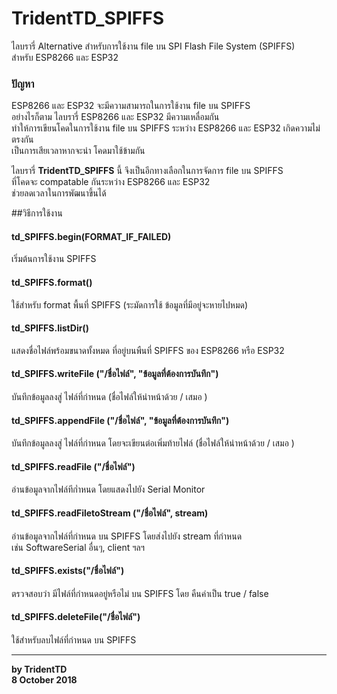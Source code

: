 # TridentTD_SPIFFS

ไลบรารี่ Alternative สำหรับการใช้งาน file บน SPI Flash File System (SPIFFS)   
สำหรับ ESP8266 และ ESP32  

### ปัญหา
ESP8266 และ ESP32 จะมีความสามารถในการใช้งาน file บน SPIFFS  
อย่างไรก็ตาม ไลบรารี่ ESP8266 และ ESP32 มีความเหลื่อมกัน  
ทำให้การเขียนโคดในการใช้งาน file บน SPIFFS ระหว่าง ESP8266 และ ESP32 เกิดความไม่ตรงกัน  
เป็นการเสียเวลาหากจะนำ โคดมาใช้ข้ามกัน  
  
ไลบรารี่ __TridentTD_SPIFFS__ นี้ จึงเป็นอีกทางเลือกในการจัดการ file บน SPIFFS  
ที่โคดจะ compatable กันระหว่าง ESP8266 และ ESP32  
ช่วยลดเวลาในการพัฒนาขึ้นได้

##วิธีการใช้งาน  

#### td_SPIFFS.begin(FORMAT_IF_FAILED)

เริ่มต้นการใช้งาน SPIFFS

#### td_SPIFFS.format()

ใช้สำหรับ format พื้นที่ SPIFFS (ระมัดการใช้ ข้อมูลที่มีอยู่จะหายไปหมด)

#### td_SPIFFS.listDir()

แสดงชื่อไฟล์พร้อมขนาดทั้งหมด ที่อยู่บนพืนที่ SPIFFS ของ ESP8266 หรือ ESP32

#### td_SPIFFS.writeFile ("/ชื่อไฟล์", "ข้อมูลที่ต้องการบันทึก")

บันทึกข้อมูลลงสู่ ไฟล์ที่กำหนด  (ชื่อไฟล์ให้นำหน้าด้วย / เสมอ )

#### td_SPIFFS.appendFile ("/ชื่อไฟล์", "ข้อมูลที่ต้องการบันทึก")

บันทึกข้อมูลลงสู่ ไฟล์ที่กำหนด โดยจะเขียนต่อเพิ่มท้ายไฟล์  (ชื่อไฟล์ให้นำหน้าด้วย / เสมอ )

#### td_SPIFFS.readFile  ("/ชื่อไฟล์")

อ่านข้อมูลจากไฟล์ทีก่ำหนด โดยแสดงไปยัง Serial Monitor

#### td_SPIFFS.readFiletoStream  ("/ชื่อไฟล์", stream)

อ่านข้อมูลจากไฟล์ที่กำหนด บน SPIFFS โดยส่งไปยัง stream ที่กำหนด  
เช่น SoftwareSerial อื่นๆ, client ฯลฯ

#### td_SPIFFS.exists("/ชื่อไฟล์")

ตรวจสอบว่า มีไฟล์ที่กำหนดอยู่หรือไม่ บน SPIFFS โดย คืนค่าเป็น true / false

#### td_SPIFFS.deleteFile("/ชื่อไฟล์")

ใช้สำหรับลบไฟล์ที่กำหนด บน SPIFFS
  
  
---
  
__by TridentTD__  
__8 October 2018__
  
